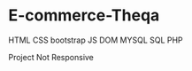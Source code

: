 <h1> E-commerce-Theqa </h1>
HTML 
CSS
bootstrap
JS
DOM
MYSQL
SQL
PHP
 
<p> Project Not Responsive </p>
